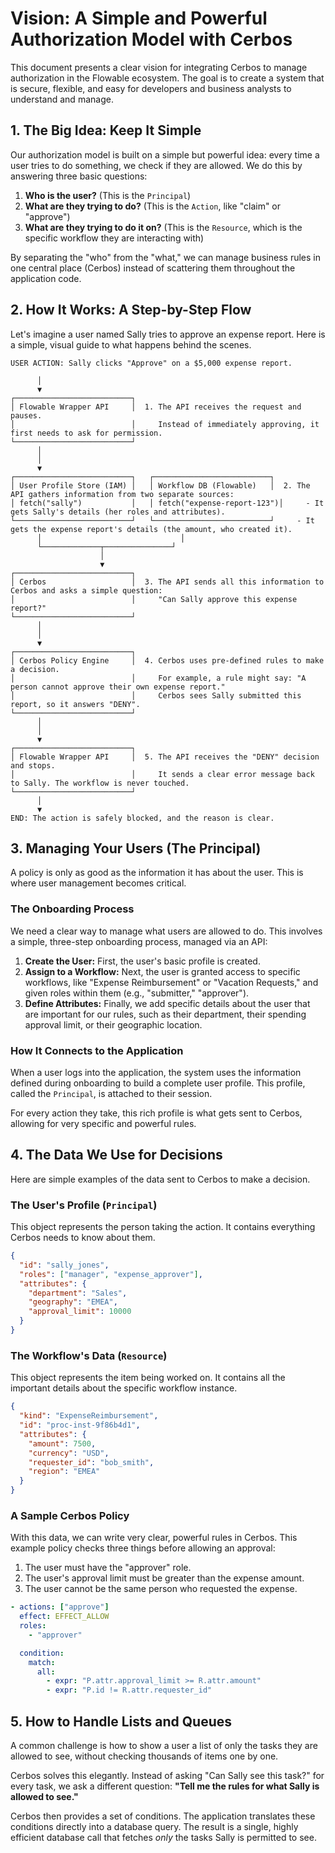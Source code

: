 # Vision: A Simple and Powerful Authorization Model with Cerbos

This document presents a clear vision for integrating Cerbos to manage authorization in the Flowable ecosystem. The goal is to create a system that is secure, flexible, and easy for developers and business analysts to understand and manage.

## 1. The Big Idea: Keep It Simple

Our authorization model is built on a simple but powerful idea: every time a user tries to do something, we check if they are allowed. We do this by answering three basic questions:

1.  **Who is the user?** (This is the `Principal`)
2.  **What are they trying to do?** (This is the `Action`, like "claim" or "approve")
3.  **What are they trying to do it on?** (This is the `Resource`, which is the specific workflow they are interacting with)

By separating the "who" from the "what," we can manage business rules in one central place (Cerbos) instead of scattering them throughout the application code.

## 2. How It Works: A Step-by-Step Flow

Let's imagine a user named Sally tries to approve an expense report. Here is a simple, visual guide to what happens behind the scenes.

```
USER ACTION: Sally clicks "Approve" on a $5,000 expense report.

      │
      ▼
┌──────────────────────────┐
│ Flowable Wrapper API     │  1. The API receives the request and pauses.
│                          │     Instead of immediately approving, it first needs to ask for permission.
└──────────────────────────┘
      │
      │
      ▼
┌──────────────────────────┐   ┌──────────────────────────┐
│ User Profile Store (IAM) │   │ Workflow DB (Flowable)   │  2. The API gathers information from two separate sources:
│ fetch("sally")           │   │ fetch("expense-report-123")│     - It gets Sally's details (her roles and attributes).
└──────────────────────────┘   └──────────────────────────┘     - It gets the expense report's details (the amount, who created it).
      │                               │
      └─────────────┬───────────────┘
                    │
                    ▼
┌──────────────────────────┐
│ Cerbos                   │  3. The API sends all this information to Cerbos and asks a simple question:
│                          │     "Can Sally approve this expense report?"
└──────────────────────────┘
      │
      │
      ▼
┌──────────────────────────┐
│ Cerbos Policy Engine     │  4. Cerbos uses pre-defined rules to make a decision.
│                          │     For example, a rule might say: "A person cannot approve their own expense report."
│                          │     Cerbos sees Sally submitted this report, so it answers "DENY".
└──────────────────────────┘
      │
      │
      ▼
┌──────────────────────────┐
│ Flowable Wrapper API     │  5. The API receives the "DENY" decision and stops.
│                          │     It sends a clear error message back to Sally. The workflow is never touched.
└──────────────────────────┘
      │
      ▼
END: The action is safely blocked, and the reason is clear.

```

## 3. Managing Your Users (The Principal)

A policy is only as good as the information it has about the user. This is where user management becomes critical.

### The Onboarding Process

We need a clear way to manage what users are allowed to do. This involves a simple, three-step onboarding process, managed via an API:

1.  **Create the User:** First, the user's basic profile is created.
2.  **Assign to a Workflow:** Next, the user is granted access to specific workflows, like "Expense Reimbursement" or "Vacation Requests," and given roles within them (e.g., "submitter," "approver").
3.  **Define Attributes:** Finally, we add specific details about the user that are important for our rules, such as their department, their spending approval limit, or their geographic location.

### How It Connects to the Application

When a user logs into the application, the system uses the information defined during onboarding to build a complete user profile. This profile, called the `Principal`, is attached to their session.

For every action they take, this rich profile is what gets sent to Cerbos, allowing for very specific and powerful rules.

## 4. The Data We Use for Decisions

Here are simple examples of the data sent to Cerbos to make a decision.

### The User's Profile (`Principal`)

This object represents the person taking the action. It contains everything Cerbos needs to know about them.

```json
{
  "id": "sally_jones",
  "roles": ["manager", "expense_approver"],
  "attributes": {
    "department": "Sales",
    "geography": "EMEA",
    "approval_limit": 10000
  }
}
```

### The Workflow's Data (`Resource`)

This object represents the item being worked on. It contains all the important details about the specific workflow instance.

```json
{
  "kind": "ExpenseReimbursement",
  "id": "proc-inst-9f86b4d1",
  "attributes": {
    "amount": 7500,
    "currency": "USD",
    "requester_id": "bob_smith",
    "region": "EMEA"
  }
}
```

### A Sample Cerbos Policy

With this data, we can write very clear, powerful rules in Cerbos. This example policy checks three things before allowing an approval:

1.  The user must have the "approver" role.
2.  The user's approval limit must be greater than the expense amount.
3.  The user cannot be the same person who requested the expense.

```yaml
- actions: ["approve"]
  effect: EFFECT_ALLOW
  roles:
    - "approver"

  condition:
    match:
      all:
        - expr: "P.attr.approval_limit >= R.attr.amount"
        - expr: "P.id != R.attr.requester_id"
```

## 5. How to Handle Lists and Queues

A common challenge is how to show a user a list of only the tasks they are allowed to see, without checking thousands of items one by one.

Cerbos solves this elegantly. Instead of asking "Can Sally see this task?" for every task, we ask a different question: **"Tell me the rules for what Sally is allowed to see."**

Cerbos then provides a set of conditions. The application translates these conditions directly into a database query. The result is a single, highly efficient database call that fetches *only* the tasks Sally is permitted to see.
